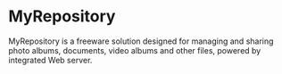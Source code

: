 # MyRepository
MyRepository is a freeware solution designed for managing and sharing photo albums, documents, video albums and other files, powered by integrated Web server. 

